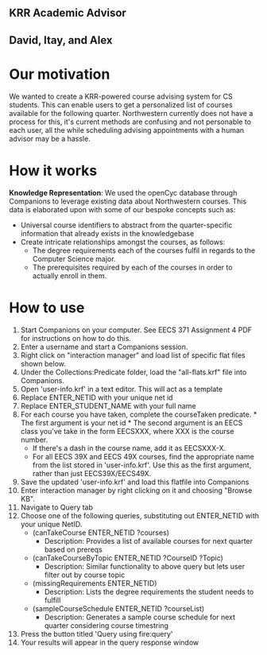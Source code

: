 ## KRR Academic Advisor
## David, Itay, and Alex


# Our motivation
We wanted to create a KRR-powered course advising system for CS students. This can enable users to get a personalized list of courses available for the following quarter. Northwestern currently does not have a process for this, it's current methods are confusing and not personable to each user, all the while scheduling advising appointments with a human advisor may be a hassle.


# How it works
**Knowledge Representation**: We used the openCyc database through Companions to leverage existing data about Northwestern courses. This data is elaborated upon with some of our bespoke concepts such as:
* Universal course identifiers to abstract from the quarter-specific information that already exists in the knowledgebase
* Create intricate relationships amongst the courses, as follows:
  * The degree requirements each of the courses fulfil in regards to the Computer Science major.
  * The prerequisites required by each of the courses in order to actually enroll in them.


# How to use
1. Start Companions on your computer. See EECS 371 Assignment 4 PDF for instructions on how to do this.
2. Enter a username and start a Companions session.
3. Right click on "interaction manager" and load list of specific flat files shown below.
4. Under the Collections:Predicate folder, load the "all-flats.krf" file into Companions.
5. Open 'user-info.krf' in a text editor. This will act as a template
  1. Replace ENTER_NETID with your unique net id
  2. Replace ENTER_STUDENT_NAME with your full name
  3. For each course you have taken, complete the courseTaken predicate.
    * The first argument is your net id
    * The second argument is an EECS class you've take in the form EECSXXX, where XXX is the course number.
      * If there's a dash in the course name, add it as EECSXXX-X.
      * For all EECS 39X and EECS 49X courses, find the appropriate name from the list stored in 'user-info.krf'. Use this as the first argument, rather than just EECS39X/EECS49X.
6. Save the updated 'user-info.krf' and load this flatfile into Companions
7. Enter interaction manager by right clicking on it and choosing "Browse KB".
8. Navigate to Query tab
9. Choose one of the following queries, substituting out ENTER_NETID with your unique NetID.
	* (canTakeCourse ENTER_NETID ?courses)
		* Description: Provides a list of available courses for next quarter based on prereqs
	* (canTakeCourseByTopic ENTER_NETID ?CourseID ?Topic)
		* Description: Similar functionality to above query but lets user filter out by course topic
	* (missingRequirements ENTER_NETID)
		* Description: Lists the degree requirements the student needs to fulfill
	* (sampleCourseSchedule ENTER_NETID ?courseList)
		* Description: Generates a sample course schedule for next quarter considering course timestring
10. Press the button titled 'Query using fire:query'
11. Your results will appear in the query response window
